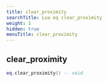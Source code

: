 ```yaml
---
title: clear_proximity
searchTitle: Lua eq clear_proximity
weight: 1
hidden: true
menuTitle: clear_proximity
---
```

## clear_proximity
```lua
eq.clear_proximity() -- void
```